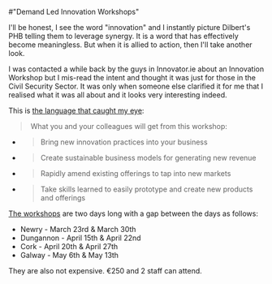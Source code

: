 #"Demand Led Innovation Workshops"


 <p>I'll be honest, I see the word "innovation" and I instantly picture Dilbert's PHB telling them to leverage synergy. It is a word that has effectively become meaningless. But when it is allied to action, then I'll take another look.</p>
<p>I was contacted a while back by the guys in Innovator.ie about an Innovation Workshop but I mis-read the intent and thought it was just for those in the Civil Security Sector. It was only when someone else clarified it for me that I realised what it was all about and it looks very interesting indeed.</p>
<p>This is <a href="http://www.innovator.ie/blog/?p=85">the language that caught my eye</a>:</p>
<blockquote class="posterous_short_quote">
<p>&nbsp;What you and your colleagues will get from this workshop:</p>
</blockquote>
<p>
<ul>
<li>
<blockquote class="posterous_short_quote">Bring new innovation practices into your business</blockquote>
</li>
<li>
<blockquote class="posterous_short_quote">Create sustainable business models for generating new revenue</blockquote>
</li>
<li>
<blockquote class="posterous_short_quote">Rapidly amend existing offerings to tap into new markets</blockquote>
</li>
<li>
<blockquote class="posterous_short_quote">Take skills learned to easily prototype and create new products and offerings</blockquote>
</li>
</ul>
<p><a href="http://www.innovator.ie/innovationprogramme.php">The workshops</a> are two days long with a gap between the days as follows:</p>
<p>
<ul>
<li>Newry - March 23rd &amp; March 30th</li>
<li>Dungannon - April 15th&nbsp;&amp;&nbsp;April 22nd</li>
<li>Cork - April 20th &amp; April 27th</li>
<li>Galway - May 6th &amp; May 13th</li>
</ul>
<p>They are also not expensive. &euro;250 and 2 staff can attend.</p>
<p>&nbsp;</p>
</p>
</p>
 